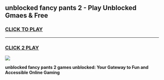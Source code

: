 
## unblocked fancy pants 2 - Play Unblocked Gmaes & Free
<h3>
<a href="https://news.freeplayer.one?title=unblocked_fancy_pants_2&ref=23F">CLICK TO PLAY</a></h3>
<hr>

<h3>
<a href="https://news.freeplayer.one?title=unblocked_fancy_pants_2&ref=23F">CLICK 2 PLAY</a>
  
</h3>

<a href="https://news.freeplayer.one?title=unblocked_fancy_pants_2&ref=23F/"><img src="https://clearcache.store/games.png"></a>


**unblocked fancy pants 2 games unblocked: Your Gateway to Fun and Accessible Online Gaming**
